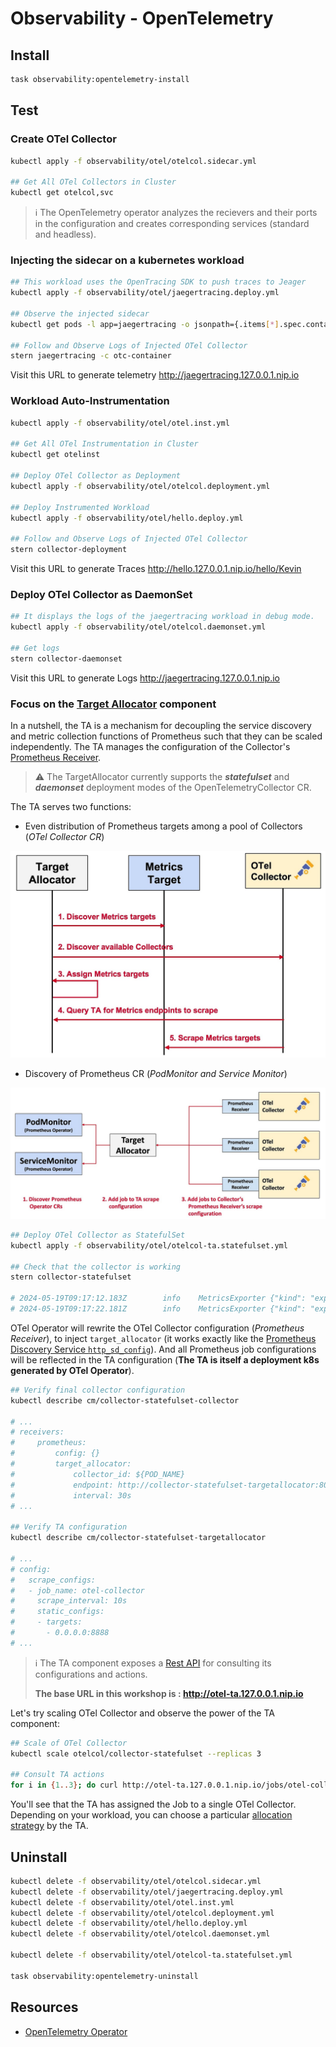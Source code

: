 # Observability - OpenTelemetry

## Install

```bash
task observability:opentelemetry-install
```

## Test

### Create OTel Collector

```bash
kubectl apply -f observability/otel/otelcol.sidecar.yml

## Get All OTel Collectors in Cluster
kubectl get otelcol,svc
```

> ℹ️ The OpenTelemetry operator analyzes the recievers and their ports in the configuration and creates corresponding services (standard and headless).

### Injecting the sidecar on a kubernetes workload

```bash
## This workload uses the OpenTracing SDK to push traces to Jeager
kubectl apply -f observability/otel/jaegertracing.deploy.yml

## Observe the injected sidecar
kubectl get pods -l app=jaegertracing -o jsonpath={.items[*].spec.containers[*].name}

## Follow and Observe Logs of Injected OTel Collector
stern jaegertracing -c otc-container
```

Visit this URL to generate telemetry <http://jaegertracing.127.0.0.1.nip.io>

### Workload Auto-Instrumentation

```bash
kubectl apply -f observability/otel/otel.inst.yml

## Get All OTel Instrumentation in Cluster
kubectl get otelinst

## Deploy OTel Collector as Deployment
kubectl apply -f observability/otel/otelcol.deployment.yml

## Deploy Instrumented Workload
kubectl apply -f observability/otel/hello.deploy.yml

## Follow and Observe Logs of Injected OTel Collector
stern collector-deployment
```

Visit this URL to generate Traces <http://hello.127.0.0.1.nip.io/hello/Kevin>

### Deploy OTel Collector as DaemonSet

```bash
## It displays the logs of the jaegertracing workload in debug mode.
kubectl apply -f observability/otel/otelcol.daemonset.yml

## Get logs
stern collector-daemonset
```

Visit this URL to generate Logs <http://jaegertracing.127.0.0.1.nip.io>

### Focus on the [Target Allocator][otel-target-allocator-gh] component

In a nutshell, the TA is a mechanism for decoupling the service discovery and metric collection functions of Prometheus such that they can be scaled independently. The TA manages the configuration of the Collector's [Prometheus Receiver][otel-prom-reciever-gh].

> ⚠️ The TargetAllocator currently supports the ***statefulset*** and ***daemonset*** deployment modes of the OpenTelemetryCollector CR.

The TA serves two functions:

- Even distribution of Prometheus targets among a pool of Collectors (*OTel Collector CR*)

![Even distribution of Prometheus targets](../images/otel-ta-event-dist-prom-targets.jpeg)

- Discovery of Prometheus CR (*PodMonitor and Service Monitor*)

![Discovery of Prometheus CR](../images/otel-ta-discovery-prom-CR.jpeg)

```bash
## Deploy OTel Collector as StatefulSet
kubectl apply -f observability/otel/otelcol-ta.statefulset.yml

## Check that the collector is working
stern collector-statefulset

# 2024-05-19T09:17:12.183Z        info    MetricsExporter {"kind": "exporter", "data_type": "metrics", "name": "debug", "resource metrics": 1, "metrics": 15, "data points": 15}
# 2024-05-19T09:17:22.181Z        info    MetricsExporter {"kind": "exporter", "data_type": "metrics", "name": "debug", "resource metrics": 1, "metrics": 15, "data points": 15}
```

OTel Operator will rewrite the OTel Collector configuration (*Prometheus Receiver*), to inject `target_allocator` (it works exactly like the [Prometheus Discovery Service `http_sd_config`][prom-http-sd-config-doc]). And all Prometheus job configurations will be reflected in the TA configuration (**The TA is itself a deployment k8s generated by OTel Operator**).

```bash
## Verify final collector configuration
kubectl describe cm/collector-statefulset-collector

# ...
# receivers:
#     prometheus:
#         config: {}
#         target_allocator:
#             collector_id: ${POD_NAME}
#             endpoint: http://collector-statefulset-targetallocator:80
#             interval: 30s
# ...

## Verify TA configuration
kubectl describe cm/collector-statefulset-targetallocator

# ...
# config:
#   scrape_configs:
#   - job_name: otel-collector
#     scrape_interval: 10s
#     static_configs:
#     - targets:
#       - 0.0.0.0:8888
# ...
```

> ℹ️ The TA component exposes a [Rest API][otel-target-allocator-endpoints] for consulting its configurations and actions.
>
> **The base URL in this workshop is : <http://otel-ta.127.0.0.1.nip.io>**

Let's try scaling OTel Collector and observe the power of the TA component:

```bash
## Scale of OTel Collector
kubectl scale otelcol/collector-statefulset --replicas 3

## Consult TA actions
for i in {1..3}; do curl http://otel-ta.127.0.0.1.nip.io/jobs/otel-collector/targets | jq .; done
```

You'll see that the TA has assigned the Job to a single OTel Collector. Depending on your workload, you can choose a particular [allocation strategy][otel-target-allocator-strategy] by the TA.

## Uninstall

```bash
kubectl delete -f observability/otel/otelcol.sidecar.yml
kubectl delete -f observability/otel/jaegertracing.deploy.yml
kubectl delete -f observability/otel/otel.inst.yml
kubectl delete -f observability/otel/otelcol.deployment.yml
kubectl delete -f observability/otel/hello.deploy.yml
kubectl delete -f observability/otel/otelcol.daemonset.yml

kubectl delete -f observability/otel/otelcol-ta.statefulset.yml

task observability:opentelemetry-uninstall
```

## Resources

- [OpenTelemetry Operator][otel-operator-gh]

<!-- Links -->
[otel-operator-gh]: https://github.com/open-telemetry/opentelemetry-operator
[otel-target-allocator-gh]: https://github.com/open-telemetry/opentelemetry-operator/blob/main/cmd/otel-allocator/README.md
[otel-prom-reciever-gh]: https://github.com/open-telemetry/opentelemetry-collector-contrib/blob/main/receiver/prometheusreceiver/README.md
[prom-http-sd-config-doc]: https://docs.victoriametrics.com/sd_configs/#http_sd_configs
[otel-target-allocator-endpoints]: https://github.com/open-telemetry/opentelemetry-operator/blob/main/cmd/otel-allocator/README.md#endpoints
[otel-target-allocator-strategy]: https://github.com/open-telemetry/opentelemetry-operator/blob/main/cmd/otel-allocator/README.md#allocation-strategies
